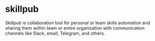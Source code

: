 # skillpub

Skillpub is collaboration tool for personal or team skills automation and sharing them within team or entire organization with communication channels like Slack, email, Telegram, and others.   
  
